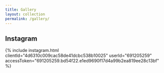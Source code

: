 ```yaml
---
title: Gallery
layout: collection
permalink: /gallery/
---
```


## Instagram
{% include instagram.html clientId="4d6310c009cac58de41dcbc538b10025" userId="691205259" accessToken="691205259.bd54f22.e1ed9690f17d4a99b2ea819ee28c13bf" %}
